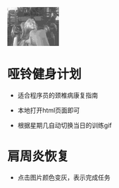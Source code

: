 <a><img src="./images/20.gif" alt=""></a>

# 哑铃健身计划

- 适合程序员的颈椎病康复指南

- 本地打开html页面即可

- 根据星期几自动切换当日的训练gif

# 肩周炎恢复

- 点击图片颜色变灰，表示完成任务

